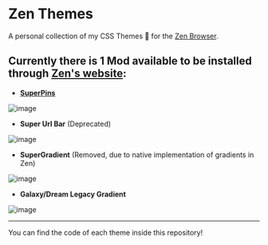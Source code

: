# Zen Themes

A personal collection of my CSS Themes 🎨 for the [Zen Browser](https://zen-browser.app/).

## Currently there is 1 Mod available to be installed through [Zen's website](https://zen-browser.app/mods):
  - [**SuperPins**](https://zen-browser.app/mods/ad97bb70-0066-4e42-9b5f-173a5e42c6fc)

![image](https://raw.githubusercontent.com/JLBlk/Zen-Themes/refs/heads/main/SuperPins/image.png)

  - **Super Url Bar** (Deprecated)

![image](https://raw.githubusercontent.com/JLBlk/Zen-Themes/refs/heads/main/SuperUrlBar/image.png)

  - **SuperGradient** (Removed, due to native implementation of gradients in Zen)

![image](https://raw.githubusercontent.com/JLBlk/Zen-Themes/refs/heads/main/SuperGradient/image.png)

  - **Galaxy/Dream Legacy Gradient**

![image](https://raw.githubusercontent.com/JLBlk/Zen-Themes/refs/heads/main/GalaxyDreamGradient/image.png)

---

You can find the code of each theme inside this repository!

